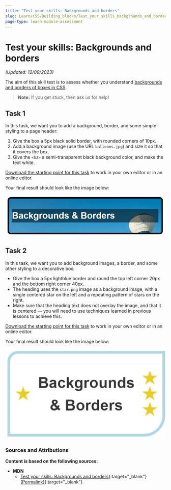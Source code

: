 ```yaml
---
title: "Test your skills: Backgrounds and borders"
slug: Learn/CSS/Building_blocks/Test_your_skills_backgrounds_and_borders
page-type: learn-module-assessment
---
```


# Test your skills: Backgrounds and borders

_(Updated: 12/09/2023)_

The aim of this skill test is to assess whether you understand [backgrounds and borders of boxes in CSS](../../resources/css_building_blocks/backgrounds_and_borders/README.md).

> **Note:** If you get stuck, then ask us for help!

## Task 1

In this task, we want you to add a background, border, and some simple styling to a page header:

1. Give the box a 5px black solid border, with rounded corners of 10px.
2. Add a background image (use the URL `balloons.jpg`) and size it so that it covers the box.
3. Give the `<h2>` a semi-transparent black background color, and make the text white.

[Download the starting point for this task](assets/backgrounds1-download.html) to work in your own editor or in an online editor.

Your final result should look like the image below:

![Images shows a box with a photograph background, rounded border and white text on a semi-transparent black background.](assets/backgrounds-task1.png)

## Task 2

In this task, we want you to add background images, a border, and some other styling to a decorative box:

- Give the box a 5px lightblue border and round the top left corner 20px and the bottom right corner 40px.
- The heading uses the `star.png` image as a background image, with a single centered star on the left and a repeating pattern of stars on the right.
- Make sure that the heading text does not overlay the image, and that it is centered — you will need to use techniques learned in previous lessons to achieve this.

[Download the starting point for this task](assets/backgrounds2-download.html) to work in your own editor or in an online editor.

Your final result should look like the image below:

![Images shows a box with a blue border rounded at the top left and bottom right corners. On the left of the text is a single star, on the right 3 stars.](assets/backgrounds-task2.png)

### Sources and Attributions

**Content is based on the following sources:**

- **MDN**
  - [Test your skills: Backgrounds and borders](https://developer.mozilla.org/en-US/docs/Learn/CSS/Building_blocks/Test_your_skills_backgrounds_and_borders){:target="_blank"} [(Permalink)](https://github.com/mdn/content/blob/529a4466f00f0f29e11716313a3ceb1f9ce5ce76/files/en-us/learn/css/building_blocks/test_your_skills_backgrounds_and_borders/index.md){:target="_blank"}